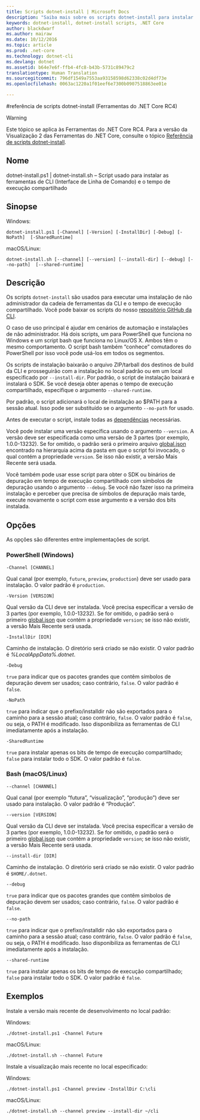 ```yaml
---
title: Scripts dotnet-install | Microsoft Docs
description: "Saiba mais sobre os scripts dotnet-install para instalar as ferramentas da CLI do .NET Core e o tempo de execução compartilhado."
keywords: dotnet-install, dotnet-install scripts, .NET Core
author: blackdwarf
ms.author: mairaw
ms.date: 10/12/2016
ms.topic: article
ms.prod: .net-core
ms.technology: dotnet-cli
ms.devlang: dotnet
ms.assetid: b64e7e6f-ffb4-4fc8-b43b-5731c89479c2
translationtype: Human Translation
ms.sourcegitcommit: 796df1549a7553aa93158598d62338c02d4df73e
ms.openlocfilehash: 0063ac1220a1f01eef6e7300b0907518863ee01e

---
```


#<a name="dotnet-install-scripts-reference-net-core-tools-rc4"></a>referência de scripts dotnet-install (Ferramentas do .NET Core RC4)

> [!WARNING]
> Este tópico se aplica às Ferramentas do .NET Core RC4. Para a versão da Visualização 2 das Ferramentas do .NET Core, consulte o tópico [Referência de scripts dotnet-install](../../tools/dotnet-install-script.md).

## <a name="name"></a>Nome
dotnet-install.ps1 | dotnet-install.sh – Script usado para instalar as ferramentas de CLI (Interface de Linha de Comando) e o tempo de execução compartilhado

## <a name="synopsis"></a>Sinopse
Windows:

`dotnet-install.ps1 [-Channel] [-Version]
    [-InstallDir] [-Debug] [-NoPath] 
    [-SharedRuntime]`

macOS/Linux:

`dotnet-install.sh [--channel] [--version]
    [--install-dir] [--debug] [--no-path] 
    [--shared-runtime]`

## <a name="description"></a>Descrição
Os scripts `dotnet-install` são usados para executar uma instalação de não administrador da cadeia de ferramentas da CLI e o tempo de execução compartilhado. Você pode baixar os scripts do nosso [repositório GitHub da CLI](https://github.com/dotnet/cli/tree/rel/1.0.0-preview2/scripts/obtain). 

O caso de uso principal é ajudar em cenários de automação e instalações de não administrador. Há dois scripts, um para PowerShell que funciona no Windows e um script bash que funciona no Linux/OS X. Ambos têm o mesmo comportamento. O script bash também “conhece” comutadores do PowerShell por isso você pode usá-los em todos os segmentos. 

Os scripts de instalação baixarão o arquivo ZIP/tarball dos destinos de build da CLI e prosseguirão com a instalação no local padrão ou em um local especificado por `--install-dir`. Por padrão, o script de instalação baixará e instalará o SDK. Se você deseja obter apenas o tempo de execução compartilhado, especifique o argumento `--shared-runtime`. 

Por padrão, o script adicionará o local de instalação ao $PATH para a sessão atual. Isso pode ser substituído se o argumento `--no-path` for usado. 

Antes de executar o script, instale todas as [dependências](https://github.com/dotnet/core/blob/master/Documentation/prereqs.md) necessárias.

Você pode instalar uma versão específica usando o argumento `--version`. A versão deve ser especificada como uma versão de 3 partes (por exemplo, 1.0.0-13232). Se for omitido, o padrão será o primeiro arquivo [global.json](global-json.md) encontrado na hierarquia acima da pasta em que o script foi invocado, o qual contém a propriedade `version`. Se isso não existir, a versão Mais Recente será usada.

Você também pode usar esse script para obter o SDK ou binários de depuração em tempo de execução compartilhado com símbolos de depuração usando o argumento `--debug`. Se você não fazer isso na primeira instalação e perceber que precisa de símbolos de depuração mais tarde, execute novamente o script com esse argumento e a versão dos bits instalada. 

## <a name="options"></a>Opções
As opções são diferentes entre implementações de script. 

### <a name="powershell-windows"></a>PowerShell (Windows)
`-Channel [CHANNEL]`

Qual canal (por exemplo, `future`, `preview`, `production`) deve ser usado para instalação. O valor padrão é `production`.

`-Version [VERSION]`

Qual versão da CLI deve ser instalada. Você precisa especificar a versão de 3 partes (por exemplo, 1.0.0-13232). Se for omitido, o padrão será o primeiro [global.json](global-json.md) que contém a propriedade `version`; se isso não existir, a versão Mais Recente será usada.     

`-InstallDir [DIR]`

Caminho de instalação. O diretório será criado se não existir. O valor padrão é *%LocalAppData%\.dotnet*.

`-Debug`

`true` para indicar que os pacotes grandes que contêm símbolos de depuração devem ser usados; caso contrário, `false`. O valor padrão é `false`.

`-NoPath`

`true` para indicar que o prefixo/installdir não são exportados para o caminho para a sessão atual; caso contrário, `false`. O valor padrão é `false`, ou seja, o PATH é modificado. Isso disponibiliza as ferramentas de CLI imediatamente após a instalação. 

`-SharedRuntime`

`true` para instalar apenas os bits de tempo de execução compartilhado; `false` para instalar todo o SDK. O valor padrão é `false`.

### <a name="bash-macoslinux"></a>Bash (macOS/Linux)
`--channel [CHANNEL]`

Qual canal (por exemplo “futura”, “visualização”, “produção”) deve ser usado para instalação. O valor padrão é “Produção”.

`--version [VERSION]`

Qual versão da CLI deve ser instalada. Você precisa especificar a versão de 3 partes (por exemplo, 1.0.0-13232). Se for omitido, o padrão será o primeiro [global.json](global-json.md) que contém a propriedade `version`; se isso não existir, a versão Mais Recente será usada.     

`--install-dir [DIR]`

Caminho de instalação. O diretório será criado se não existir. O valor padrão é `$HOME/.dotnet`.

`--debug`

`true` para indicar que os pacotes grandes que contêm símbolos de depuração devem ser usados; caso contrário, `false`. O valor padrão é `false`.

`--no-path`

`true` para indicar que o prefixo/installdir não são exportados para o caminho para a sessão atual; caso contrário, `false`. O valor padrão é `false`, ou seja, o PATH é modificado. Isso disponibiliza as ferramentas de CLI imediatamente após a instalação.  

`--shared-runtime`

`true` para instalar apenas os bits de tempo de execução compartilhado; `false` para instalar todo o SDK. O valor padrão é `false`.

## <a name="examples"></a>Exemplos

Instale a versão mais recente de desenvolvimento no local padrão:

Windows:

`./dotnet-install.ps1 -Channel Future`

macOS/Linux:

`./dotnet-install.sh --channel Future`

Instale a visualização mais recente no local especificado:

Windows:

`./dotnet-install.ps1 -Channel preview -InstallDir C:\cli`

macOS/Linux:

`./dotnet-install.sh --channel preview --install-dir ~/cli`



<!--HONumber=Feb17_HO2-->


